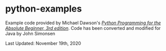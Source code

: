 # python-examples
Example code provided by Michael Dawson's *[Python Programming for the Absolute Beginner, 3rd edition](https://www.amazon.com/Python-Programming-Absolute-Beginner-3rd/dp/1435455002/)*.
Code has been converted and modified for Java by John Simonsen


Last Updated: November 19th, 2020
